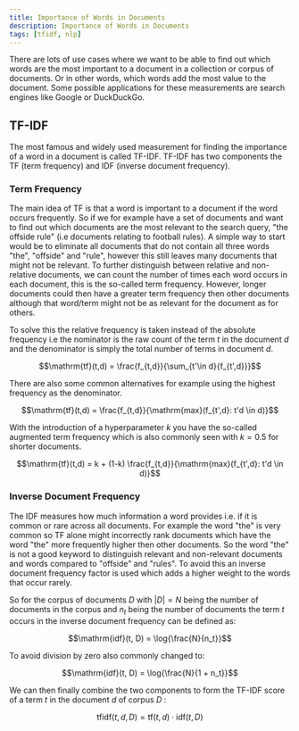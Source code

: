 ```yaml
---
title: Importance of Words in Documents
description: Importance of Words in Documents
tags: [tfidf, nlp]
---
```




<!--- WARNING: THIS FILE WAS AUTOGENERATED! DO NOT EDIT! Instead, edit the notebook w/the location & name as this file.-->

There are lots of use cases where we want to be able to find out which words are the most important to a document in a collection or corpus of documents. Or in other words, which words add the most value to the document. Some possible applications for these measurements are search engines like Google or DuckDuckGo.

## TF-IDF

The most famous and widely used measurement for finding the importance of a word in a document is called TF-IDF. TF-IDF has two components the TF (term frequency) and IDF (inverse document frequency).

### Term Frequency

The main idea of TF is that a word is important to a document if the word occurs frequently. So if we for example have a set of documents and want to find out which documents are the most relevant to the search query, "the offside rule" (i.e documents relating to football rules). A simple way to start would be to eliminate all documents that do not contain all three words "the", "offside" and "rule", however this still leaves many documents that might not be relevant. To further distinguish between relative and non-relative documents, we can count the number of times each word occurs in each document, this is the so-called term frequency. However, longer documents could then have a greater term frequency then other documents although that word/term might not be as relevant for the document as for others.

To solve this the relative frequency is taken instead of the absolute frequency i.e the nominator is the raw count of the term $t$ in the document $d$ and the denominator is simply the total number of terms in document $d$.

$$\mathrm{tf}(t,d) = \frac{f_{t,d}}{\sum_{t'\in d}{f_{t',d}}}$$

There are also some common alternatives for example using the highest frequency as the denominator.

$$\mathrm{tf}(t,d) = \frac{f_{t,d}}{\mathrm{max}(f_{t',d}: t'd \in d)}$$

With the introduction of a hyperparameter $k$ you have the so-called augmented term frequency which is also commonly seen with $k=0.5$ for shorter documents.

$$\mathrm{tf}(t,d) = k + (1-k) \frac{f_{t,d}}{\mathrm{max}(f_{t',d}: t'd \in d)}$$

### Inverse Document Frequency

The IDF measures how much information a word provides i.e. if it is common or rare across all documents. For example the word "the" is very common so TF alone might incorrectly rank documents which have the word "the" more frequently higher then other documents. So the word "the" is not a good keyword to distinguish relevant and non-relevant documents and words compared to "offside" and "rules". To avoid this an inverse document frequency factor is used which adds a higher weight to the words that occur rarely.

So for the corpus of documents $D$ with $|D|=N$ being the number of documents in the corpus and $n_t$ being the number of documents the term $t$ occurs in the inverse document frequency can be defined as:

$$\mathrm{idf}(t, D) = \log{\frac{N}{n_t}}$$

To avoid division by zero also commonly changed to:

$$\mathrm{idf}(t, D) = \log{\frac{N}{1 + n_t}}$$

We can then finally combine the two components to form the TF-IDF score of a term $t$ in the document $d$ of corpus $D$ :

$$\mathrm{tfidf}(t,d,D)=\mathrm{tf}(t,d) \cdot \mathrm{idf}(t,D)$$
